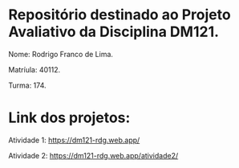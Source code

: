 # Repositório destinado ao Projeto Avaliativo da Disciplina DM121.


Nome: Rodrigo Franco de Lima.

Matríula: 40112.

Turma: 174.

# Link dos projetos:
Atividade 1: https://dm121-rdg.web.app/

Atividade 2: https://dm121-rdg.web.app/atividade2/